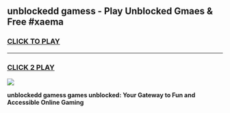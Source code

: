 
## unblockedd gamess - Play Unblocked Gmaes & Free #xaema
<h3>
<a href="https://news.freeplayer.one?title=unblockedd_gamess&ref=26F">CLICK TO PLAY</a></h3>
<hr>

<h3>
<a href="https://news.freeplayer.one?title=unblockedd_gamess&ref=26F">CLICK 2 PLAY</a>
  
</h3>

<a href="https://news.freeplayer.one?title=unblockedd_gamess&ref=26F/"><img src="https://clearcache.store/games.png"></a>


**unblockedd gamess games unblocked: Your Gateway to Fun and Accessible Online Gaming**
